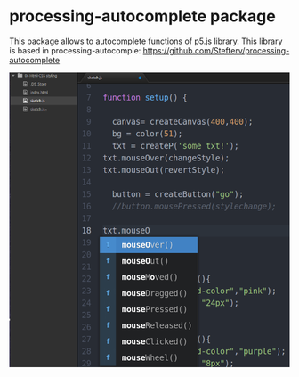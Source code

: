 # processing-autocomplete package

This package allows to autocomplete functions of p5.js library. This library is based in processing-autocomple:
https://github.com/Stefterv/processing-autocomplete


![A screenshot of your package](https://github.com/JoseU/p5xjs-autocomplete/blob/master/Screenshot%20P5autocompletelibrary.png)
